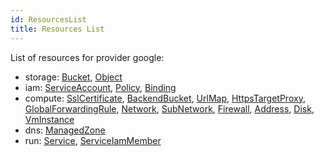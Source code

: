 ```yaml
---
id: ResourcesList
title: Resources List
---
```

List of resources for provider google:

* storage: 
[Bucket](./resources/storage/Bucket.md), [Object](./resources/storage/Object.md)
* iam: 
[ServiceAccount](./resources/iam/ServiceAccount.md), [Policy](./resources/iam/Policy.md), [Binding](./resources/iam/Binding.md)
* compute: 
[SslCertificate](./resources/compute/SslCertificate.md), [BackendBucket](./resources/compute/BackendBucket.md), [UrlMap](./resources/compute/UrlMap.md), [HttpsTargetProxy](./resources/compute/HttpsTargetProxy.md), [GlobalForwardingRule](./resources/compute/GlobalForwardingRule.md), [Network](./resources/compute/Network.md), [SubNetwork](./resources/compute/SubNetwork.md), [Firewall](./resources/compute/Firewall.md), [Address](./resources/compute/Address.md), [Disk](./resources/compute/Disk.md), [VmInstance](./resources/compute/VmInstance.md)
* dns: 
[ManagedZone](./resources/dns/ManagedZone.md)
* run: 
[Service](./resources/run/Service.md), [ServiceIamMember](./resources/run/ServiceIamMember.md)